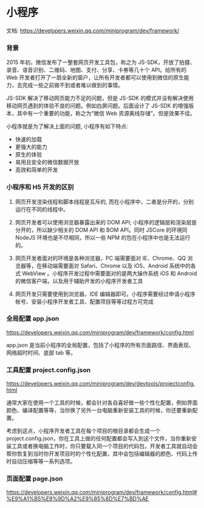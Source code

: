 # 小程序

文档: <https://developers.weixin.qq.com/miniprogram/dev/framework/>

### 背景

2015 年初，微信发布了一整套网页开发工具包，称之为 JS-SDK，开放了拍摄、录音、语音识别、二维码、地图、支付、分享、卡券等几十个 API。给所有的 Web 开发者打开了一扇全新的窗户，让所有开发者都可以使用到微信的原生能力，去完成一些之前做不到或者难以做到的事情。

JS-SDK 解决了移动网页能力不足的问题，但是 JS-SDK 的模式并没有解决使用移动网页遇到的体验不良的问题。例如白屏问题。后面设计了 JS-SDK 的增强版本，其中有一个重要的功能，称之为“微信 Web 资源离线存储”。但是效果不佳。

小程序就是为了解决上面的问题, 小程序有如下特点:

- 快速的加载
- 更强大的能力
- 原生的体验
- 易用且安全的微信数据开放
- 高效和简单的开发

### 小程序和 H5 开发的区别

1. 网页开发渲染线程和脚本线程是互斥的, 而在小程序中，二者是分开的，分别运行在不同的线程中。

2. 网页开发者可以使用浏览器暴露出来的 DOM API; 小程序的逻辑层和渲染层是分开的，所以缺少相关的 DOM API 和 BOM API。同时 JSCore 的环境同 NodeJS 环境也是不尽相同，所以一些 NPM 的包在小程序中也是无法运行的。

3. 网页开发者面对的环境是各种浏览器，PC 端需要面对 IE、Chrome、QQ 浏览器等，在移动端需要面对 Safari、Chrome 以及 iOS、Android 系统中的各式 WebView 。小程序开发过程中需要面对的是两大操作系统 iOS 和 Android 的微信客户端，以及用于辅助开发的小程序开发者工具

4. 网页开发只需要使用到浏览器，IDE 编辑器即可。小程序需要经过申请小程序帐号、安装小程序开发者工具、配置项目等等过程方可完成

### 全局配置 app.json

<https://developers.weixin.qq.com/miniprogram/dev/framework/config.html>

app.json 是当前小程序的全局配置，包括了小程序的所有页面路径、界面表现、网络超时时间、底部 tab 等。

### 工具配置 project.config.json

<https://developers.weixin.qq.com/miniprogram/dev/devtools/projectconfig.html>

通常大家在使用一个工具的时候，都会针对各自喜好做一些个性化配置，例如界面颜色、编译配置等等，当你换了另外一台电脑重新安装工具的时候，你还要重新配置。

考虑到这点，小程序开发者工具在每个项目的根目录都会生成一个 project.config.json，你在工具上做的任何配置都会写入到这个文件，当你重新安装工具或者换电脑工作时，你只要载入同一个项目的代码包，开发者工具就自动会帮你恢复到当时你开发项目时的个性化配置，其中会包括编辑器的颜色、代码上传时自动压缩等等一系列选项。

### 页面配置 page.json

<https://developers.weixin.qq.com/miniprogram/dev/framework/config.html#%E9%A1%B5%E9%9D%A2%E9%85%8D%E7%BD%AE>
